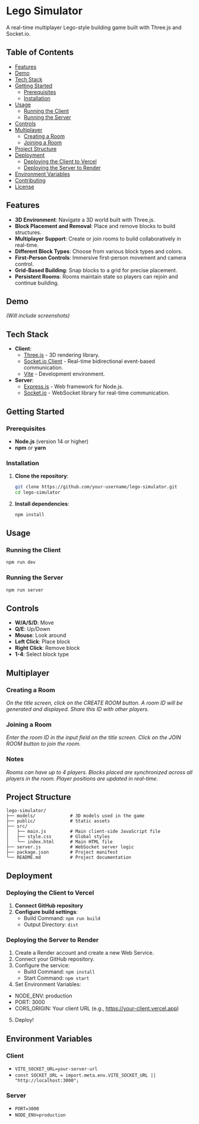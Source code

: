 # Lego Simulator

A real-time multiplayer Lego-style building game built with Three.js and Socket.io.

## Table of Contents

- [Features](#features)
- [Demo](#demo)
- [Tech Stack](#tech-stack)
- [Getting Started](#getting-started)
  - [Prerequisites](#prerequisites)
  - [Installation](#installation)
- [Usage](#usage)
  - [Running the Client](#running-the-client)
  - [Running the Server](#running-the-server)
- [Controls](#controls)
- [Multiplayer](#multiplayer)
  - [Creating a Room](#creating-a-room)
  - [Joining a Room](#joining-a-room)
- [Project Structure](#project-structure)
- [Deployment](#deployment)
  - [Deploying the Client to Vercel](#deploying-the-client-to-vercel)
  - [Deploying the Server to Render](#deploying-the-server-to-render)
- [Environment Variables](#environment-variables)
- [Contributing](#contributing)
- [License](#license)

## Features

- **3D Environment**: Navigate a 3D world built with Three.js.
- **Block Placement and Removal**: Place and remove blocks to build structures.
- **Multiplayer Support**: Create or join rooms to build collaboratively in real-time.
- **Different Block Types**: Choose from various block types and colors.
- **First-Person Controls**: Immersive first-person movement and camera control.
- **Grid-Based Building**: Snap blocks to a grid for precise placement.
- **Persistent Rooms**: Rooms maintain state so players can rejoin and continue building.

## Demo

*(Will include screenshots)*

## Tech Stack

- **Client**:
  - [Three.js](https://threejs.org/) - 3D rendering library.
  - [Socket.io Client](https://socket.io/) - Real-time bidirectional event-based communication.
  - [Vite](https://vitejs.dev/) - Development environment.
- **Server**:
  - [Express.js](https://expressjs.com/) - Web framework for Node.js.
  - [Socket.io](https://socket.io/) - WebSocket library for real-time communication.

## Getting Started

### Prerequisites

- **Node.js** (version 14 or higher)
- **npm** or **yarn**

### Installation

1. **Clone the repository**:

   ```bash
   git clone https://github.com/your-username/lego-simulator.git
   cd lego-simulator
   ```

2. **Install dependencies**:

   ```bash
   npm install
   ```

## Usage

### Running the Client

```bash
npm run dev
```

### Running the Server

```bash
npm run server
```

## Controls

- **W/A/S/D**: Move
- **Q/E**: Up/Down
- **Mouse**: Look around
- **Left Click**: Place block
- **Right Click**: Remove block
- **1-4**: Select block type

## Multiplayer

### Creating a Room

*On the title screen, click on the CREATE ROOM button.
A room ID will be generated and displayed. Share this ID with other players.*

### Joining a Room

*Enter the room ID in the input field on the title screen.
Click on the JOIN ROOM button to join the room.*

### Notes
*Rooms can have up to 4 players.
Blocks placed are synchronized across all players in the room.
Player positions are updated in real-time.*

## Project Structure

```plaintext
lego-simulator/
├── models/             # 3D models used in the game
├── public/             # Static assets
├── src/
│   ├── main.js         # Main client-side JavaScript file
│   ├── style.css       # Global styles
│   └── index.html      # Main HTML file
├── server.js           # WebSocket server logic
├── package.json        # Project manifest
└── README.md           # Project documentation
```

## Deployment

### Deploying the Client to Vercel

1. **Connect GitHub repository**
2. **Configure build settings**:
   - Build Command: `npm run build`
   - Output Directory: `dist`

### Deploying the Server to Render

1. Create a Render account and create a new Web Service.
2. Connect your GitHub repository.
3. Configure the service:
   - Build Command: `npm install`
   - Start Command: `npm start`
4. Set Environment Variables:
- NODE_ENV: production
- PORT: 3000
- CORS_ORIGIN: Your client URL (e.g., https://your-client.vercel.app)
5. Deploy!

## Environment Variables

### Client

- `VITE_SOCKET_URL=your-server-url`
- `const SOCKET_URL = import.meta.env.VITE_SOCKET_URL || "http://localhost:3000";`

### Server

- `PORT=3000`
- `NODE_ENV=production`


